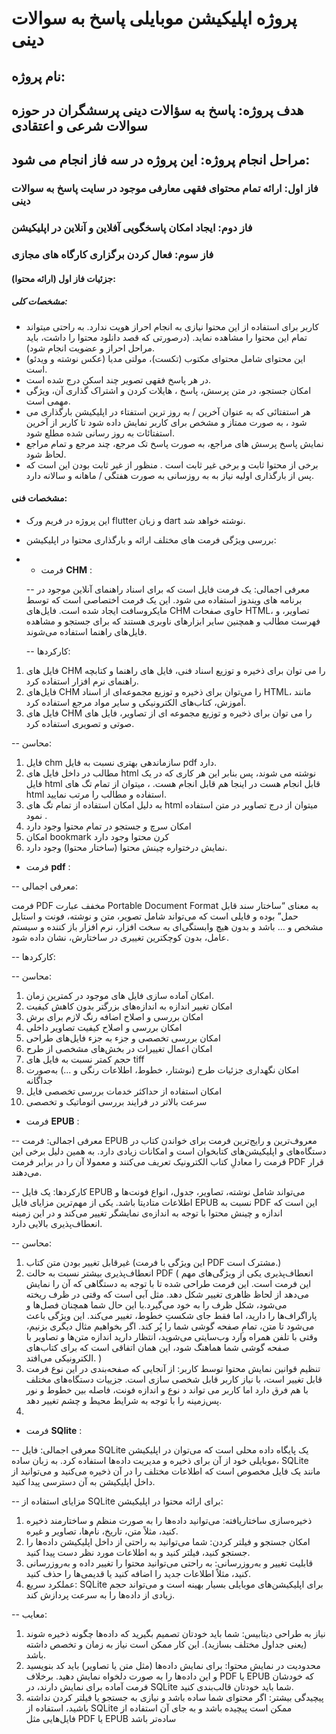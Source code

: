 # پروژه اپلیکیشن موبایلی پاسخ به سوالات دینی  
## نام پروژه:
## هدف پروژه: پاسخ به سؤالات دینی پرسشگران در حوزه سوالات شرعی و اعتقادی
## مراحل انجام پروژه: این پروژه در سه فاز انجام می شود:
### فاز اول: ارائه تمام محتوای فقهی معارفی موجود در سایت پاسخ به سوالات دینی
### فاز دوم: ایجاد امکان پاسخگویی آفلاین و آنلاین در اپلیکیشن
### فاز سوم: فعال کردن برگزاری کارگاه های مجازی

#### جزئیات فاز اول (ارائه محتوا): 

##### مشخصات کلی:
- کاربر برای استفاده از این محتوا نیازی به انجام احراز هویت ندارد. به راحتی میتواند تمام این محتوا را مشاهده نماید. (درصورتی که قصد دانلود محتوا را داشت، باید مراحل احراز و عضویت انجام شود).
- این محتوای شامل محتوای مکتوب (تکست)، مولتی مدیا (عکس نوشته و ویدئو) است.
- در هر پاسخ فقهی تصویر چند اسکن درج شده است.
- امکان جستجو، در متن پرسش، پاسخ ، هایلات کردن و اشتراک گذاری آن، ویژگی مهمی است.
- هر استفتائی که به عنوان آخرین / به روز ترین استفتاء در اپلیکیشن بارگذاری می شود ، به صورت ممتاز و مشخص برای کاربر نمایش داده شود تا کاربر از آخرین استفتائات به روز رسانی شده مطلع شود.
- نمایش پاسخ پرسش های مراجع،  به صورت پاسخ تک مرجع، چند مرجع و تمام مراجع لحاظ شود.  
- برخی از محتوا ثابت و برخی غیر ثابت است . منظور از غیر ثابت بودن این است که  پس از بارگذاری اولیه نیاز به به روزسانی به صورت هفتگی / ماهانه و سالانه دارد.
  

#### مشخصات فنی:

- این پروژه در فریم ورک flutter  و زبان dart نوشته خواهد شد.
- بررسی ویژگی فرمت های  مختلف ارائه و بارگذاری محتوا در اپلیکیشن:
- - فرمت **CHM** :

  -- معرفی اجمالی:
  یک فرمت فایل است که برای اسناد راهنمای آنلاین موجود در برنامه های ویندوز استفاده می شود. این یک فرمت اختصاصی است که توسط مایکروسافت ایجاد شده است. فایل‌های CHM حاوی صفحات HTML، تصاویر، و فهرست مطالب و همچنین سایر ابزارهای ناوبری هستند که برای جستجو و مشاهده فایل‌های راهنما استفاده می‌شوند.


  -- کارکردها:
1. فایل های CHM را می توان برای ذخیره و توزیع اسناد فنی، فایل های راهنما و کتابچه راهنمای نرم افزار استفاده کرد.
2. فایل‌های CHM را می‌توان برای ذخیره و توزیع مجموعه‌ای از اسناد HTML، مانند آموزش، کتاب‌های الکترونیکی و سایر مواد مرجع استفاده کرد.
3. فایل های CHM را می توان برای ذخیره و توزیع مجموعه ای از تصاویر، فایل های صوتی و تصویری استفاده کرد.

  
  -- محاسن:
1. فایل chm سازماندهی بهتری نسبت به فایل pdf دارد.
2. مطالب در داخل فایل های html نوشته می شوند، پس بنابر این هر کاری که در یک فایل html قابل انجام هست در اینجا هم قابل انجام هست. ، میتوان از تمام تگ های html استفاده  و مطالب را مرتب نمایید.
3. به دلیل امکان استفاده از تمام تگ های html  میتوان از درج تصاویر در متن استفاده نمود .
4. امکان سرچ و جستجو در تمام محتوا وجود دارد
5. امکان bookmark  کرن محتوا وجود دارد
6. نمایش درختواره چینش محتوا (ساختار محتوا) وجود دارد.

   
 - فرمت **pdf** :

  -- معرفی اجمالی:
  
  فرمت PDF مخفف عبارت Portable Document Format به معنای “ساختار سند قابل حمل” بوده و فایلی است که می‌تواند شامل تصویر، متن و نوشته، فونت و استایل مشخص و … باشد و بدون هیچ وابستگی‌ای به سخت افزار، نرم افزار باز کننده و سیستم عامل، بدون کوچکترین تغییری در ساختارش، نشان داده شود.

  -- کارکردها:


  
  -- محاسن:
  1. امکان آماده سازی فایل های موجود در کمترین زمان.
  2. امکان تغییر اندازه به اندازه‌های بزرگتر بدون کاهش کیفیت
  3. امکان بررسی و اصلاح اضافه رنگ لازم برای برش
  4. امکان بررسی و اصلاح کیفیت تصاویر داخلی
  5. امکان بررسی تخصصی و جزء به جزء فایل‌های طراحی
  6. امکان اعمال تغییرات در بخش‌های مشخصی از طرح
  7. حجم کمتر نسبت به فایل های tiff
  8. امکان نگهداری جزئیات طرح (نوشتار، خطوط، اطلاعات رنگی و ...) به‌صورت جداگانه
  9. امکان استفاده از حداکثر خدمات بررسی تخصصی فایل
  10. سرعت بالاتر در فرایند بررسی اتوماتیک و تخصصی



 - فرمت **EPUB** :

  -- معرفی اجمالی:
  فرمت EPUB معروف‌‌ترین و رایج‌ترین فرمت برای خواندن کتاب در دستگاه‌های و اپلیکیشن‌های کتابخوان است و امکانات زیادی دارد. به همین دلیل برخی این فرمت را معادلِ کتاب الکترونیک تعریف می‌کنند و معمولا آن را در برابر فرمت PDF قرار می‌دهند.
  

  -- کارکردها:
  یک فایل EPUB می‌تواند شامل  نوشته، تصاویر، جدول، انواع فونت‌ها و اطلاعات متادیتا باشد.
  یکی از مهم‌ترین مزایای فایل EPUB نسبت به PDF این است که اندازه‌ و چینش محتوا با توجه به اندازه‌ی نمایشگر تغییر می‌کند و در این زمینه انعطاف‌پذیری بالایی دارد. 
  

  
  -- محاسن:
  1.  غیرقابل تغییر بودن متن کتاب (این ویژگی با فرمت PDF مشترک است.)
  2.  انعطاف‌پذیری بیشتر نسبت به حالت ‌PDF ( انعطاف‌پذیری یکی از ویژگی‌های مهم این فرمت است. این فرمت طراحی شده تا با توجه به دستگاهی که آن را نمایش می‌دهد از لحاظ ظاهری تغییر شکل دهد. مثل آبی است که وقتی در ظرف ریخته می‌شود، شکل ظرف را به خود می‌‌گیرد.با این حال شما همچنان فصل‌‌ها و پاراگراف‌ها را دارید، اما فقط جای شکستِ خطوط، تغییر می‌کند. این ویژگی باعث می‌شود تا متن، تمامِ صفحه گوشی شما را پُر کند. اگر بخواهیم مثال دیگری بزنیم، وقتی با تلفن همراه وارد وب‌سایتی می‌شوید، انتظار دارید اندازه‌ متن‌ها و تصاویر با صفحه گوشی شما هماهنگ شود، این همان اتفاقی است که برای کتاب‌های الکترونیکی می‌افتد. ‍)
  3.  تنظیم قوانین نمایش محتوا توسط کاربر: از آنجایی که صفحه‌بندی در این نوع فرمت قابل تغییر است، با نیاز کاربر قابل شخصی سازی است. جزییات دستگاه‌های مختلف با هم فرق دارد اما کاربر می تواند د نوع و اندازه فونت‌، فاصله بین خطوط و نور پس‌زمینه را با توجه به شرایط محیط و چشم‌ تغییر دهد.
  4.  
 - فرمت **SQlite** :

  -- معرفی اجمالی:
  فایل SQLite یک پایگاه داده محلی است که می‌توان در اپلیکیشن موبایلی خود از آن برای ذخیره و مدیریت داده‌ها استفاده کرد. به زبان ساده، SQLite مانند یک فایل مخصوص است که اطلاعات مختلف را در آن ذخیره می‌کنید و می‌توانید از داخل اپلیکیشن به آن دسترسی پیدا کنید.

  -- مزایای استفاده از SQLite برای ارائه محتوا در اپلیکیشن:
1. ذخیره‌سازی ساختاریافته: می‌توانید داده‌ها را به صورت منظم و ساختارمند ذخیره کنید، مثلاً متن، تاریخ، نام‌ها، تصاویر و غیره.
2. امکان جستجو و فیلتر کردن: شما می‌توانید به راحتی از داخل اپلیکیشن داده‌ها را جستجو کنید، فیلتر کنید و به اطلاعات مورد نظر دست پیدا کنید.
3. قابلیت تغییر و به‌روزرسانی: به راحتی می‌توانید محتوا را تغییر داده و به‌روزرسانی کنید، مثلاً اطلاعات جدید را اضافه کنید یا قدیمی‌ها را حذف کنید.
4. عملکرد سریع: SQLite برای اپلیکیشن‌های موبایلی بسیار بهینه است و می‌تواند حجم زیادی از داده‌ها را به سرعت پردازش کند.


  -- معایب:
1. نیاز به طراحی دیتابیس: شما باید خودتان تصمیم بگیرید که داده‌ها چگونه ذخیره شوند (یعنی جداول مختلف بسازید). این کار ممکن است نیاز به زمان و تخصص داشته باشد.
2. محدودیت در نمایش محتوا: برای نمایش داده‌ها (مثل متن یا تصاویر) باید کد بنویسید و این داده‌ها را به صورت دلخواه نمایش دهید. برخلاف PDF یا EPUB که خودشان فرمت آماده برای نمایش دارند، در SQLite شما باید خودتان قالب‌بندی کنید.
3. پیچیدگی بیشتر: اگر محتوای شما ساده باشد و نیازی به جستجو یا فیلتر کردن نداشته باشید، استفاده از SQLite ممکن است پیچیده باشد و به جای آن استفاده از فایل‌هایی مثل PDF یا EPUB ساده‌تر باشد

 



  
